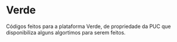 # Verde
Códigos feitos para a plataforma Verde, de propriedade da PUC que disponibiliza alguns algortimos para serem feitos.
